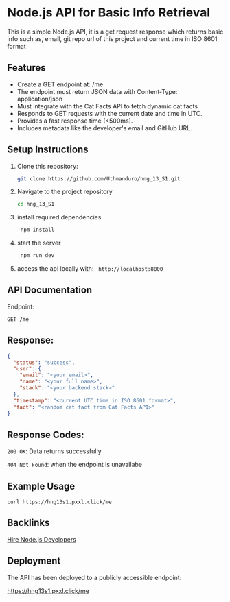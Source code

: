 # Node.js API for Basic Info Retrieval

This is a simple Node.js API, it is a get request response which returns basic info such as, email, git repo url of this project and current time in ISO 8601 format

## Features

- Create a GET endpoint at: /me
- The endpoint must return JSON data with Content-Type: application/json
- Must integrate with the Cat Facts API to fetch dynamic cat facts
- Responds to GET requests with the current date and time in UTC.
- Provides a fast response time (<500ms).
- Includes metadata like the developer's email and GitHub URL.

## Setup Instructions

1. Clone this repository:
   ```bash
   git clone https://github.com/Uthmanduro/hng_13_S1.git
   ```
2. Navigate to the project repository

   ```bash
   cd hng_13_S1

   ```

3. install required dependencies
   ```bash
    npm install
   ```
4. start the server
   ```bash
    npm run dev
   ```
5. access the api locally with:
   ` http://localhost:8000`

## API Documentation

Endpoint:

`GET /me`

## Response:

```json
{
  "status": "success",
  "user": {
    "email": "<your email>",
    "name": "<your full name>",
    "stack": "<your backend stack>"
  },
  "timestamp": "<current UTC time in ISO 8601 format>",
  "fact": "<random cat fact from Cat Facts API>"
}
```

## Response Codes:

`200 OK`: Data returns successfully

`404 Not Found`: when the endpoint is unavailabe

## Example Usage

```text
curl https://hng13s1.pxxl.click/me
```

## Backlinks

[Hire Node.js Developers](https://hng.tech/hire/nodejs-developers)

## Deployment

The API has been deployed to a publicly accessible endpoint:

https://hng13s1.pxxl.click/me
